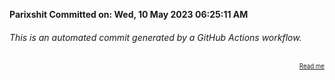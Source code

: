 **Parixshit Committed on: Wed, 10 May 2023 06:25:11 AM** <!-- 92d4e866-8241-4a37-ae37-8bdce6d43483 -->

###### This is an automated commit generated by a GitHub Actions workflow.

<div align="right"><sub><sup><a href="https://github.com/Parixshit/AutoCommit.git">Read me</a></sup></sub></div>
